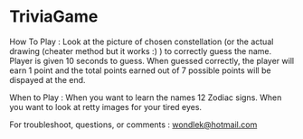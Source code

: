 # TriviaGame

How To Play :
    Look at the picture of chosen constellation (or the actual drawing (cheater method but it works :) ) to correctly guess the name.
    Player is given 10 seconds to guess.
    When guessed correctly, the player will earn 1 point and the total points earned out of 7 possible points will be dispayed at the end.
    
When to Play :
    When you want to learn the names 12 Zodiac signs.
    When you want to look at retty images for your tired eyes.

For troubleshoot, questions, or comments :
    wondlek@hotmail.com

